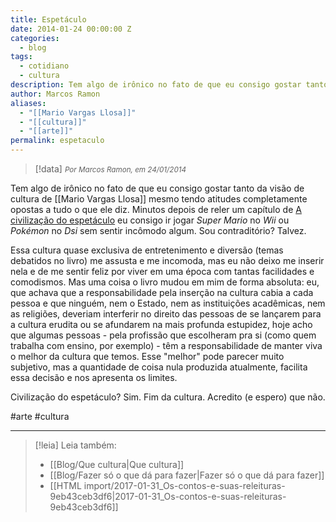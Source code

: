 ```yaml
---
title: Espetáculo
date: 2014-01-24 00:00:00 Z
categories:
  - blog
tags:
  - cotidiano
  - cultura
description: Tem algo de irônico no fato de que eu consigo gostar tanto da visão de cultura de Mario Vargas Llosa mesmo tendo atitudes completamente opostas a tudo o que ele diz. Minutos depois de reler um capítulo de A civilização do espetáculo eu consigo ir jogar Super Mario no Wii ou Pokémon no Dsi sem sentir incômodo algum. Sou contraditório? Talvez.
author: Marcos Ramon
aliases:
  - "[[Mario Vargas Llosa]]"
  - "[[cultura]]"
  - "[[arte]]"
permalink: espetaculo
---
```

> [!data] <small><i>Por Marcos Ramon, em 24/01/2014</i></small>

Tem algo de irônico no fato de que eu consigo gostar tanto da visão de cultura de [[Mario Vargas Llosa]] mesmo tendo atitudes completamente opostas a tudo o que ele diz. Minutos depois de reler um capítulo de [A civilização do espetáculo](http://www.objetiva.com.br/livro_ficha.php?id=1286) eu consigo ir jogar *Super Mario* no *Wii* ou *Pokémon* no *Dsi* sem sentir incômodo algum. Sou contraditório? Talvez.

Essa cultura quase exclusiva de entretenimento e diversão (temas debatidos no livro) me assusta e me incomoda, mas eu não deixo me inserir nela e de me sentir feliz por viver em uma época com tantas facilidades e comodismos. Mas uma coisa o livro mudou em mim de forma absoluta: eu, que achava que a responsabilidade pela inserção na cultura cabia a cada pessoa e que ninguém, nem o Estado, nem as instituições acadêmicas, nem as religiões, deveriam interferir no direito das pessoas de se lançarem para a cultura erudita ou se afundarem na mais profunda estupidez, hoje acho que algumas pessoas - pela profissão que escolheram pra si (como quem trabalha com ensino, por exemplo) - têm a responsabilidade de manter viva o melhor da cultura que temos. Esse "melhor" pode parecer muito subjetivo, mas a quantidade de coisa nula produzida atualmente, facilita essa decisão e nos apresenta os limites.

Civilização do espetáculo? Sim. Fim da cultura. Acredito (e espero) que não.

#arte #cultura 

---
> [!leia] Leia também:
> - [[Blog/Que cultura|Que cultura]]
> - [[Blog/Fazer só o que dá para fazer|Fazer só o que dá para fazer]]
> - [[HTML import/2017-01-31_Os-contos-e-suas-releituras-9eb43ceb3df6|2017-01-31_Os-contos-e-suas-releituras-9eb43ceb3df6]]